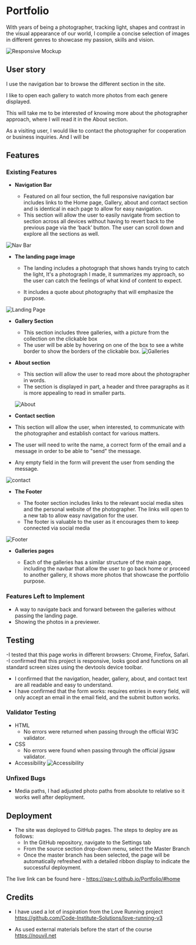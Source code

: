 # Portfolio

With years of being a photographer, tracking light, shapes and contrast in the visual appearance of our world, I compile a concise selection of images in different genres to showcase my passion, skills and vision.

![Responsive Mockup](https://github.com/QAV-T/Portfolio/blob/main/assets/readme%20docs/responsive.png)

## User story

I use the navigation bar to browse the different section in the site.

I like to open each gallery to watch more photos from each genere displayed.

This will take me to be interested of knowing more about the photographer approach, where I will read it in the About section.

As a visiting user, I would like to contact the photographer for cooperation or business inquiries. And I will be

## Features 

### Existing Features

- __Navigation Bar__

  - Featured on all four section, the full responsive navigation bar includes links to the Home page, Gallery, about and contact section and is identical in each page to allow for easy navigation.
  - This section will allow the user to easily navigate from section to section across all devices without having to revert back to the previous page via the ‘back’ button. The user can scroll down and explore all the sections as well. 

![Nav Bar](https://github.com/QAV-T/Portfolio/blob/main/assets/readme%20docs/navbar.png)

- __The landing page image__

  - The landing includes a photograph that shows hands trying to catch the light, It's a photograph I made, it summarizes my approach, so the user can catch the feelings of what kind of content to expect.
 
  - It includes a quote about photography that will emphasize the purpose.

![Landing Page](https://github.com/QAV-T/Portfolio/blob/main/assets/readme%20docs/landing.png)

- __Gallery Section__

  - This section includes three galleries, with a picture from the collection on the clickable box 
  - The user will be able by hovering on one of the box to see a white border to show the borders of the clickable box.
![Galleries](https://github.com/QAV-T/Portfolio/blob/main/assets/readme%20docs/gallery.png)

- __About section__

  - This section will allow the user to read more about the photographer in words.
  - The section is displayed in part, a header and three paragraphs as it is more appealing to read in smaller parts.
 
  ![About](https://github.com/QAV-T/Portfolio/blob/main/assets/readme%20docs/About.png)

- __Contact section__

- This section will allow the user, when interested, to communicate with the photographer and establish contact for various matters.
- The user will need to write the name, a correct form of the email and a message in order to be able to "send" the message.
- Any empty field in the form will prevent the user from sending the message.

![contact](https://github.com/QAV-T/Portfolio/blob/main/assets/readme%20docs/contact.png)

- __The Footer__ 

  - The footer section includes links to the relevant social media sites and the personal website of the photographer. The links will open to a new tab to allow easy navigation for the user. 
  - The footer is valuable to the user as it encourages them to keep connected via social media

![Footer](https://github.com/QAV-T/Portfolio/blob/main/assets/readme%20docs/footer.png)

- __Galleries pages__

  - Each of the galleries has a similar structure of the main page, including the navbar that allow the user to go back home or proceed to another gallery, it shows more photos that showcase the portfolio purpose.   
 

### Features Left to Implement

- A way to navigate back and forward between the galleries without passing the landing page.
- Showing the photos in a previewer.

## Testing 
-I tested that this page works in different browsers: Chrome, Firefox, Safari.
-I confirmed that this project is responsive, looks good and functions on all standard screen sizes using the devtools device toolbar.
- I confirmed that the navigation, header, gallery, about, and contact text are all readable and easy to understand.
- I have confirmed that the form works: requires entries in every field, will only accept an email in the email field, and the submit button works.

### Validator Testing 

- HTML
  - No errors were returned when passing through the official W3C validator.
- CSS
  - No errors were found when passing through the official jigsaw validator.
- Accessibility
 ![Accessibility](https://github.com/QAV-T/Portfolio/blob/main/assets/readme%20docs/Accessibility.png)

### Unfixed Bugs

- Media paths, I had adjusted photo paths from absolute to relative so it works well after deployment.

## Deployment
 
- The site was deployed to GitHub pages. The steps to deploy are as follows: 
  - In the GitHub repository, navigate to the Settings tab 
  - From the source section drop-down menu, select the Master Branch
  - Once the master branch has been selected, the page will be automatically refreshed with a detailed ribbon display to indicate the successful deployment. 

The live link can be found here - https://qav-t.github.io/Portfolio/#home

## Credits 

- I have used a lot of inspiration from the Love Running project
https://github.com/Code-Institute-Solutions/love-running-v3

- As used external materials before the start of the course 
https://nouvil.net
